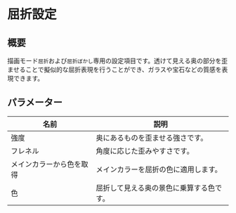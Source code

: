 # 屈折設定

## 概要
描画モード`屈折`および`屈折ぼかし`専用の設定項目です。透けて見える奥の部分を歪ませることで擬似的な屈折表現を行うことができ、ガラスや宝石などの質感を表現できます。

## パラメーター

|名前|説明|
|-|-|
|強度|奥にあるものを歪ませる強さです。|
|フレネル|角度に応じた歪みやすさです。|
|メインカラーから色を取得|メインカラーを屈折の色に適用します。|
|色|屈折して見える奥の景色に乗算する色です。|